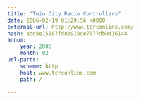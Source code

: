 ```yaml
---
title: "Twin City Radio Controllers"
date: 2006-02-19 01:29:56 +0000
external-url: http://www.tcrconline.com/
hash: add8e15887fd81918ce7877db0416144
annum:
    year: 2006
    month: 02
url-parts:
    scheme: http
    host: www.tcrconline.com
    path: /

---
```



